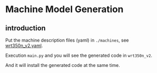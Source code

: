# Machine Model Generation

## introduction

Put the machine description files (yaml) in `./machines`, see [wrt350n_v2.yaml](./machines/wrt350n_v2.yaml).

Execution `main.py` and you will see the generated code in `wrt350n_v2`.

And it will install the generated code at the same time.
